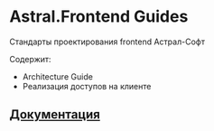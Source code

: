 # Astral.Frontend Guides

Стандарты проектирования frontend Астрал-Софт

Содержит:
- Architecture Guide
- Реализация доступов на клиенте

## [Документация](https://kaluga-astral.github.io/guides/)
